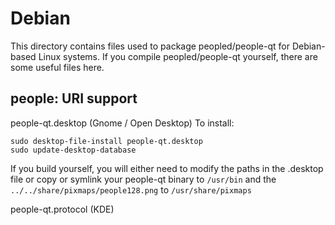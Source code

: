 
Debian
====================
This directory contains files used to package peopled/people-qt
for Debian-based Linux systems. If you compile peopled/people-qt yourself, there are some useful files here.

## people: URI support ##


people-qt.desktop  (Gnome / Open Desktop)
To install:

	sudo desktop-file-install people-qt.desktop
	sudo update-desktop-database

If you build yourself, you will either need to modify the paths in
the .desktop file or copy or symlink your people-qt binary to `/usr/bin`
and the `../../share/pixmaps/people128.png` to `/usr/share/pixmaps`

people-qt.protocol (KDE)

